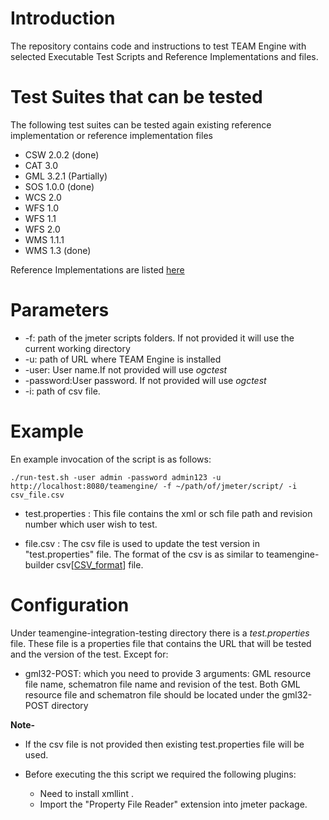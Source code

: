 # Introduction
The repository contains code and instructions to test TEAM Engine with selected Executable Test Scripts and Reference Implementations and files.

# Test Suites that can be tested

The following test suites can be tested again existing reference implementation or reference implementation files

- CSW 2.0.2 (done)
- CAT 3.0 
- GML 3.2.1 (Partially)
- SOS 1.0.0 (done)
- WCS 2.0
- WFS 1.0
- WFS 1.1
- WFS 2.0
- WMS 1.1.1
- WMS 1.3 (done)

Reference Implementations are listed [here](https://github.com/opengeospatial/cite/wiki/Reference-Implementations)

# Parameters


- -f: path of the jmeter scripts folders. If not provided it will use the current working directory
- -u: path of URL where TEAM Engine is installed
- -user: User name.If not provided will use *ogctest*
- -password:User password. If not provided will use *ogctest*
- -i: path of csv file.





# Example

En example invocation of the script is as follows:

	./run-test.sh -user admin -password admin123 -u http://localhost:8080/teamengine/ -f ~/path/of/jmeter/script/ -i csv_file.csv
 
* test.properties : This file contains the xml or sch file path and revision number which user wish to test.<br/>

* file.csv : The csv file is used to update the test version in "test.properties" file. The format of the csv is as similar to teamengine-builder csv[[CSV_format](https://github.com/opengeospatial/teamengine-builder/blob/master/beta-releases/201711.csv)] file. <br/>

# Configuration

Under teamengine-integration-testing directory there is a *test.properties* file. These file is a properties file that contains the URL that will be tested and the version of the test. Except for:


- gml32-POST: which you need to provide 3 arguments: GML resource file name, schematron file name and revision of the test. Both GML resource file and schematron file should be located under the gml32-POST directory

**Note-**

- If the csv file is not provided then existing test.properties file will be used.

- Before executing the this script we required the following plugins:

	- Need to install xmllint .
	- Import the "Property File Reader" extension into jmeter package.

 
